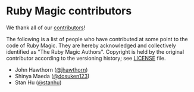 # Ruby Magic contributors

We thank all of our [contributors][1]!

The following is a list of people who have contributed at some point to the code
of Ruby Magic. They are hereby acknowledged and collectively identified as "The
Ruby Magic Authors". Copyright is held by the original contributor according to
the versioning history; see [LICENSE](LICENSE) file.


- John Hawthorn ([@jhawthorn](https://github.com/jhawthorn))
- Shinya Maeda ([@dosuken123](https://github.com/dosuken123))
- Stan Hu ([@stanhu](https://github.com/stanhu))

[1]: https://github.com/kwilczynski/ruby-magic/graphs/contributors "Contributors"
